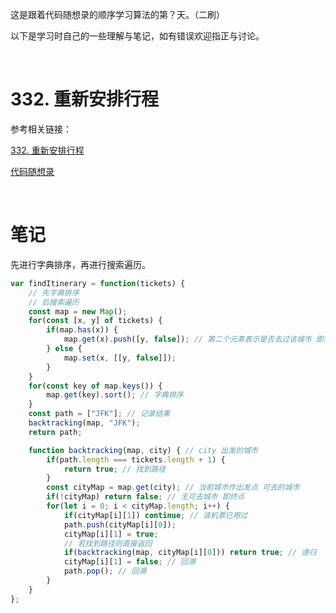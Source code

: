 这是跟着代码随想录的顺序学习算法的第？天。（二刷）

以下是学习时自己的一些理解与笔记，如有错误欢迎指正与讨论。

<br/>

# 332. 重新安排行程

参考相关链接：

[332. 重新安排行程](https://leetcode-cn.com/problems/reconstruct-itinerary/)

[代码随想录](https://www.programmercarl.com/0332.%E9%87%8D%E6%96%B0%E5%AE%89%E6%8E%92%E8%A1%8C%E7%A8%8B.html)

<br/>

# 笔记

先进行字典排序，再进行搜索遍历。

```javascript
var findItinerary = function(tickets) {
    // 先字典排序
    // 后搜索遍历
    const map = new Map();
    for(const [x, y] of tickets) {
        if(map.has(x)) {
            map.get(x).push([y, false]); // 第二个元素表示是否去过该城市 即是否用过该机票
        } else {
            map.set(x, [[y, false]]);
        }
    }
    for(const key of map.keys()) {
        map.get(key).sort(); // 字典排序
    }
    const path = ["JFK"]; // 记录结果
    backtracking(map, "JFK");
    return path;

    function backtracking(map, city) { // city 出发的城市
        if(path.length === tickets.length + 1) {
            return true; // 找到路径
        }
        const cityMap = map.get(city); // 当前城市作出发点 可去的城市
        if(!cityMap) return false; // 无可去城市 即终点
        for(let i = 0; i < cityMap.length; i++) {
            if(cityMap[i][1]) continue; // 该机票已用过
            path.push(cityMap[i][0]);
            cityMap[i][1] = true;
            // 若找到路径则直接返回
            if(backtracking(map, cityMap[i][0])) return true; // 递归
            cityMap[i][1] = false; // 回溯
            path.pop(); // 回溯
        }
    }
};
```


